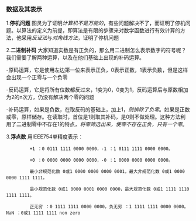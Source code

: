 ### 数据及其表示

1.**停机问题**  图灵为了证明*计算机不是万能的*，有些问题解决不了，而证明了停机问题。以算法的定义为前提，即算法是有限的步骤来对数学函数进行有效计算的方法，他采用*反证法*与*对角线方法*，证明了停机问题

2.**二进制补码**  大家知道实数是有正负的，那么用二进制怎么表示数字的符号呢？我们需要了解两种运算，以及在他们基础上出现的补码运算。
  
  -原码运算，它是使用左边第一位来表示正负，0表示正数，1表示负数，但是这样会出现一个正零与一个负零
  
  -反码运算，它是将所有位数都反过来，1变为0，0变为1，反码运算后与原数相加为2的n次方，仍没有解决两个零的问题
  
  -补码运算，如果是负数，在取反码的基础上，加上1，*则排除了负零*。如果是正数或零，原样储存。在读取时，首位是1则取其补码，是0则不做处理。这种方法利用了二进制零中不存在1的特点，*将零筛选出来，使零不存在正负，只有一个零*。

3.**浮点数**  用IEEE754单精度表示：
             
             +1 ：0 0111 1111 0000 0000，-1 ：1 0111 1111 0000 0000。
             
             +0 ：0 0000 0000 0000 0000，-0 ：1 0000 0000 0000 0000。
             
             最小非规范化数 0或1 0000 0000 0000 0001，最大非规范化数 0或1 0000 0000 1111 1111。
             
             最小规范化数 0或1 0000 0001 0000 0000，最大规范化数 0或1 1111 1110 1111 1111。
             
             正无穷 ：0 1111 1111 0000 0000，负无穷 ：1 1111 1111 0000 0000。NaN ：0或1 1111 1111 non zero
